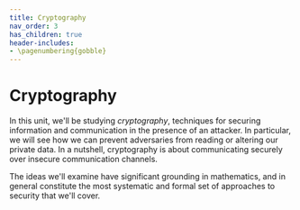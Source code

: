 ```yaml
---
title: Cryptography
nav_order: 3
has_children: true
header-includes:
- \pagenumbering{gobble}
---
```


# Cryptography

In this unit, we'll be studying _cryptography_, techniques for securing information and communication in the presence of an attacker. In particular, we will see how we can prevent adversaries from reading or altering our private data. In a nutshell, cryptography is about communicating securely over insecure communication channels.

The ideas we'll examine have significant grounding in mathematics, and in general constitute the most systematic and formal set of approaches to security that we'll cover.
